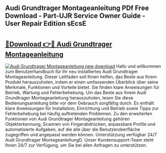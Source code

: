 ## Audi Grundtrager Montageanleitung PDf Free Download - Part-UJR Service Owner Guide - User Repair Edition sEcsE

# <h2><a href="http://df8bzu.blite.top/?on=Audi+Grundtrager+Montageanleitung">🔗Download 👉🔴 Audi Grundtrager Montageanleitung</a></h2>

[![Audi Grundtrager Montageanleitung new download](https://i.imgur.com/lujVjoI.png)](http://df8bzu.blite.top/?on=Audi+Grundtrager+Montageanleitung)
Hallo und willkommen zum Benutzerhandbuch für Ihr neu installiertes Audi Grundtrager Montageanleitung. Dieser Leitfaden soll Ihnen helfen, das Beste aus Ihrem Produkt herauszuholen, indem er einen umfassenden Überblick über seine Merkmale, Funktionen und Vorteile bietet. Sie finden klare Anweisungen für Betrieb, Wartung und Fehlerbehebung. Um das Beste aus Ihrem Audi Grundtrager Montageanleitung herauszuholen, lesen Sie diese Bedienungsanleitung bitte vor dem Gebrauch sorgfältig durch. Es enthält klare Anweisungen für Installation, Einrichtung und Betrieb sowie Tipps zur Fehlerbehebung bei häufig auftretenden Problemen. Zu den erweiterten Funktionen von Audi Grundtrager Montageanleitung gehören Objekterkennung, Scannen von Fingerabdrücken, anpassbare Profile und automatisierte Aufgaben, auf die alle über die Benutzeroberfläche zugegriffen und angepasst werden können. Unterstützung verfügbar 24/7 Audi Grundtrager MontageanleitungD. Unser Kundensupport-Team steht Ihnen 24/7 zur Verfügung, um Sie bei allen Anfragen zu unterstützen.
